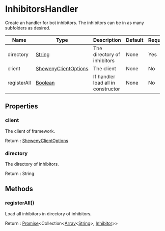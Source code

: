 # InhibitorsHandler

Create an handler for bot inhibitors. The inhibitors can be in as many subfolders as desired.

| Name        | Type                                                                                                | Description                        | Default | Required |
| ----------- | --------------------------------------------------------------------------------------------------- | ---------------------------------- | ------- | -------- |
| directory   | [String](https://developer.mozilla.org/en-US/docs/Web/JavaScript/Reference/Global_Objects/String)   | The directory of inhibitors        | None    | Yes      |
| client      | [ShewenyClientOptions](./ShewenyClient.md)                                                          | The client                         | None    | No       |
| registerAll | [Boolean](https://developer.mozilla.org/en-US/docs/Web/JavaScript/Reference/Global_Objects/Boolean) | If handler load all in constructor | None    | No       |

## Properties

### client

The client of framework.

Return : [ShewenyClientOptions](./ShewenyClient.md)

### directory

The directory of inhibitors.

Return : String

## Methods

### registerAll()

Load all inhibitors in directory of inhibitors.

Return : [Promise](https://developer.mozilla.org/en-US/docs/Web/JavaScript/Reference/Global_Objects/Promise)\<Collection<[Array](https://developer.mozilla.org/en-US/docs/Web/JavaScript/Reference/Global_Objects/Array)<[String](https://developer.mozilla.org/en-US/docs/Web/JavaScript/Reference/Global_Objects/String)>, [Inhibitor](../structures/Inhibitor.md)>>
